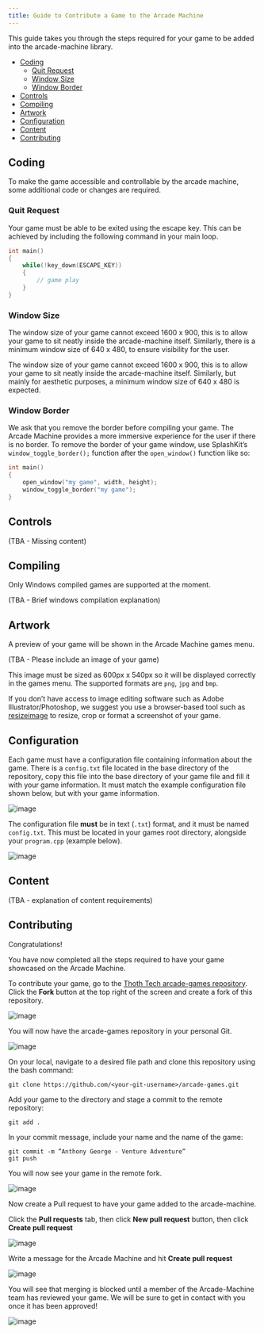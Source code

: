 ```yaml
---
title: Guide to Contribute a Game to the Arcade Machine
---
```


This guide takes you through the steps required for your game to be added into the arcade-machine
library.

- [Coding](#coding)
  - [Quit Request](#quit-request)
  - [Window Size](#window-size)
  - [Window Border](#window-border)
- [Controls](#controls)
- [Compiling](#compiling)
- [Artwork](#artwork)
- [Configuration](#configuration)
- [Content](#content)
- [Contributing](#contributing)

## Coding

To make the game accessible and controllable by the arcade machine, some additional code or changes
are required.

### Quit Request

Your game must be able to be exited using the escape key. This can be achieved by including the
following command in your main loop.

```cpp
int main()
{
    while(!key_down(ESCAPE_KEY))
    {
        // game play
    }
}
```

### Window Size

The window size of your game cannot exceed 1600 x 900, this is to allow your game to sit neatly
inside the arcade-machine itself. Similarly, there is a minimum window size of 640 x 480, to ensure
visibility for the user.

The window size of your game cannot exceed 1600 x 900, this is to allow your game to sit neatly
inside the arcade-machine itself. Similarly, but mainly for aesthetic purposes, a minimum window
size of 640 x 480 is expected.

### Window Border

We ask that you remove the border before compiling your game. The Arcade Machine provides a more
immersive experience for the user if there is no border. To remove the border of your game window,
use SplashKit’s `window_toggle_border();` function after the `open_window()` function like so:

```cpp
int main()
{
    open_window("my game", width, height);
    window_toggle_border("my game");
}
```

## Controls

(TBA - Missing content)

## Compiling

Only Windows compiled games are supported at the moment.

(TBA - Brief windows compilation explanation)

## Artwork

A preview of your game will be shown in the Arcade Machine games menu.

(TBA - Please include an image of your game)

This image must be sized as 600px x 540px so it will be displayed correctly in the games menu. The
supported formats are `png`, `jpg` and `bmp`.

If you don’t have access to image editing software such as Adobe Illustrator/Photoshop, we suggest
you use a browser-based tool such as [resizeimage](https://resizeimage.net/) to resize, crop or
format a screenshot of your game.

## Configuration

Each game must have a configuration file containing information about the game. There is a
`config.txt` file located in the base directory of the repository, copy this file into the base
directory of your game file and fill it with your game information. It must match the example
configuration file shown below, but with your game information.

![image](/config-data.png)

The configuration file **must** be in text (`.txt`) format, and it must be named `config.txt`. This
must be located in your games root directory, alongside your `program.cpp` (example below).

![image](/dir-breakdown.png)

## Content

(TBA - explanation of content requirements)

## Contributing

Congratulations!

You have now completed all the steps required to have your game showcased on the Arcade Machine.

To contribute your game, go to the
[Thoth Tech arcade-games repository](https://github.com/thoth-tech/arcade-games). Click the **Fork**
button at the top right of the screen and create a fork of this repository.

![image](/fork-repo.png)

You will now have the arcade-games repository in your personal Git.

![image](/forked.png)

On your local, navigate to a desired file path and clone this repository using the bash command:

```shell
git clone https://github.com/<your-git-username>/arcade-games.git
```

Add your game to the directory and stage a commit to the remote repository:

```shell
git add .
```

In your commit message, include your name and the name of the game:

```shell
git commit -m ”Anthony George - Venture Adventure”
git push
```

You will now see your game in the remote fork.

![image](/commit.png)

Now create a Pull request to have your game added to the arcade-machine.

Click the **Pull requests** tab, then click **New pull request** button, then click **Create pull
request**

![image](/pull-request.png)

Write a message for the Arcade Machine and hit **Create pull request**

![image](/pull-request-2.png)

You will see that merging is blocked until a member of the Arcade-Machine team has reviewed your
game. We will be sure to get in contact with you once it has been approved!

![image](/review.png)
